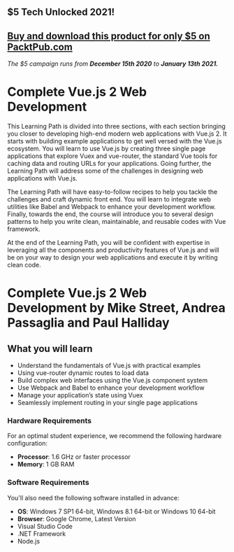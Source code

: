 ## $5 Tech Unlocked 2021!
[Buy and download this product for only $5 on PacktPub.com](https://www.packtpub.com/)
-----
*The $5 campaign         runs from __December 15th 2020__ to __January 13th 2021.__*

# Complete Vue.js 2 Web Development
This Learning Path is divided into three sections, with each section bringing you closer to developing high-end modern web applications with Vue.js 2. It starts with building example applications to get well versed with the Vue.js ecosystem. You will learn to use Vue.js by creating three single page applications that explore Vuex and vue-router, the standard Vue tools for caching data and routing URLs for your applications. Going further, the Learning Path will address some of the challenges in designing web applications with Vue.js. 

The Learning Path will have easy-to-follow recipes to help you tackle the challenges and craft dynamic front end. You will learn to integrate web utilities like Babel and Webpack to enhance your development workflow. Finally, towards the end, the course will introduce you to several design patterns to help you write clean, maintainable, and reusable codes with Vue framework. 

At the end of the Learning Path, you will be confident with expertise in leveraging all the components and productivity features of Vue.js and will be on your way to design your web applications and execute it by writing clean code.
<br>
# Complete Vue.js 2 Web Development by **Mike Street, Andrea Passaglia and Paul Halliday**

## What you will learn
* Understand the fundamentals of Vue.js with practical examples
* Using vue-router dynamic routes to load data 
* Build complex web interfaces using the Vue.js component system
* Use Webpack and Babel to enhance your development workflow
* Manage your application’s state using Vuex 
* Seamlessly implement routing in your single page applications

### Hardware Requirements
For an optimal student experience, we recommend the following hardware configuration:
* **Processor**: 1.6 GHz or faster processor
* **Memory**: 1 GB RAM

### Software Requirements
You'll also need the following software installed in advance:
* **OS**: Windows 7 SP1 64-bit, Windows 8.1 64-bit or Windows 10 64-bit
* **Browser**: Google Chrome, Latest Version
* Visual Studio Code
* .NET Framework
* Node.js
